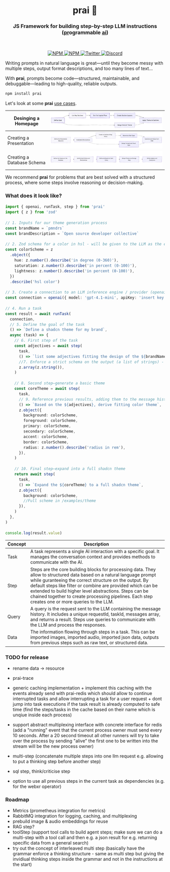 <h1 align="center">prai 🤖</h1>
<h3 align="center">JS Framework for building step-by-step LLM instructions<br>(<ins>pr</ins>ogrammable <ins>ai</ins>)</h3>
<br/>

<p align="center">
  <a href="https://npmjs.com/package/prai" target="_blank">
    <img src="https://img.shields.io/npm/v/prai?style=flat&colorA=000000&colorB=000000" alt="NPM" />
  </a>
  <a href="https://npmjs.com/package/prai" target="_blank">
    <img src="https://img.shields.io/npm/dt/prai.svg?style=flat&colorA=000000&colorB=000000" alt="NPM" />
  </a>
  <a href="https://twitter.com/pmndrs" target="_blank">
    <img src="https://img.shields.io/twitter/follow/pmndrs?label=%40pmndrs&style=flat&colorA=000000&colorB=000000&logo=twitter&logoColor=000000" alt="Twitter" />
  </a>
  <a href="https://discord.gg/ZZjjNvJ" target="_blank">
    <img src="https://img.shields.io/discord/740090768164651008?style=flat&colorA=000000&colorB=000000&label=discord&logo=discord&logoColor=000000" alt="Discord" />
  </a>
</p>

Writing prompts in natural language is great—until they become messy with multiple steps, output format descriptions, and too many lines of text...

With **prai**, prompts become code—structured, maintainable, and debuggable—leading to high-quality, reliable outputs.

```bash
npm install prai
```

Let's look at some **prai** <ins>use cases</ins>.

| Desinging a Homepage       | ![](./diagrams/homepage.png)        |
| -------------------------- | ----------------------------------- |
| Creating a Presentation    | ![](./diagrams/presentation.png)    |
| Creating a Database Schema | ![](./diagrams/database-schema.png) |

We recommend **prai** for problems that are best solved with a structured process, where some steps involve reasoning or decision-making.

### What does it look like?

```ts
import { openai, runTask, step } from 'prai'
import { z } from 'zod'

// 1. Inputs for our theme generation process
const brandName = `pmndrs`
const brandDescription = `Open source developer collective`

// 2. Zod schema for a color in hsl - will be given to the LLM as the expected output format
const colorScheme = z
  .object({
    hue: z.number().describe('in degree (0-360)'),
    saturation: z.number().describe('in percent (0-100)'),
    lightness: z.number().describe('in percent (0-100)'),
  })
  .describe('hsl color')

// 3. Create a connection to an LLM inference engine / provider (openai, more support comming soon)
const connection = openai({ model: 'gpt-4.1-mini', apiKey: 'insert key here' })

// 4. Run a task
const result = await runTask(
  connection,
  // 5. Define the goal of the task
  () => `Define a shadcn theme for my brand`,
  async (task) => {
    // 6. First step of the task
    const adjectives = await step(
      task,
      () => `list some adjectives fitting the design of the ${brandName} brand which is a ${brandDescription}`,
      //7. Enforce a strict schema on the output (a list of strings) - LLM will be forced to comply
      z.array(z.string()),
    )

    // 8. Second step—generate a basic theme
    const coreTheme = await step(
      task,
      // 9. Reference previous results, adding them to the message history so the LLM sees the full "chain of steps"
      () => `Based on the ${adjectives}, derive fitting color theme`,
      z.object({
        background: colorScheme,
        foreground: colorScheme,
        primary: colorScheme,
        secondary: colorScheme,
        accent: colorScheme,
        border: colorScheme,
        radius: z.number().describe('radius in rem'),
      }),
    )

    // 10. Final step—expand into a full shadcn theme
    return await step(
      task,
      () => `Expand the ${coreTheme} to a full shadcn theme`,
      z.object({
        background: colorScheme,
        //Full scheme in /examples/theme
      }),
    )
  },
)

console.log(result.value)
```

| Concept | Description                                                                                                                                                                                                                                                                                                                                                                                                    |
| ------- | -------------------------------------------------------------------------------------------------------------------------------------------------------------------------------------------------------------------------------------------------------------------------------------------------------------------------------------------------------------------------------------------------------------- |
| Task    | A task represents a single AI interaction with a specific goal. It manages the conversation context and provides methods to communicate with the AI.                                                                                                                                                                                                                                                           |
| Step    | Steps are the core building blocks for processing data. They allow to structured data based on a natural language prompt while guranteeing the correct structure on the output. By default steps like filter or combine are provided which can be extended to build higher level abstractions. Steps can be chained together to create processing pipelines. Each step creates one or more queries to the LLM. |
| Query   | A query is the request sent to the LLM containing the message history. It includes a unique requestId, taskId, messages array, and returns a result. Steps use queries to communicate with the LLM and process the responses.                                                                                                                                                                                  |
| Data    | The information flowing through steps in a task. This can be imported images, imported audio, imported json data, outputs from previous steps such as raw text, or structured data.                                                                                                                                                                                                                            |

### TODO for release

- rename data -> resource

- prai-trace

- generic caching implementation + implement this caching with the events already send with prai-redis which should allow to continue interrupted tasks and allow interrupting a task for a user request + dont jump into task executions if the task result is already computed to safe time (find the steps/tasks in the cache based on their name which is unqiue inside each process)
- support abstract multiplexing interface with concrete interface for redis (add a "running" event that the current process owner must send every 10 seconds. After a 20 second timeout all other runners will try to take over the process by sending "alive" the first one to be written into the stream will be the new process owner)

- multi-step (concatenate multiple steps into one llm request e.g. allowing to put a thinking step before another step)
- sql step, think/criticise step

- option to use all previous steps in the current task as dependencies (e.g. for the webxr operator)

### Roadmap

- Metrics (prometheus integration for metrics)
- RabbitMQ integration for logging, caching, and multiplexing
- prebuild image & audio embeddings for reuse
- RAG step?
- toolStep (support tool calls to build agent steps; make sure we can do a multi-step with a tool call and then e.g. a json result for e.g. returning specific data from a general search)
- try out the concept of interleaved multi step (basically have the grammar enforce a thinking structure - same as multi step but giving the invidiual thinking steps inside the grammar and not in the instructions at the start)
